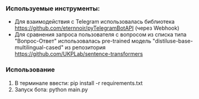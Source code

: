 ### Используемые инструменты:
- Для взаимодействия с Telegram использовалась библиотека https://github.com/eternnoir/pyTelegramBotAPI (через Webhook)
- Для сравнения запроса пользователя с вопросом из списка типа "Вопрос-Ответ" использовалась pre-trained модель "distiluse-base-multilingual-cased" из репозитория 
https://github.com/UKPLab/sentence-transformers

### Использование
1. В терминале ввести:
  pip install -r requirements.txt
2. Запуск бота:
  python main.py
  

